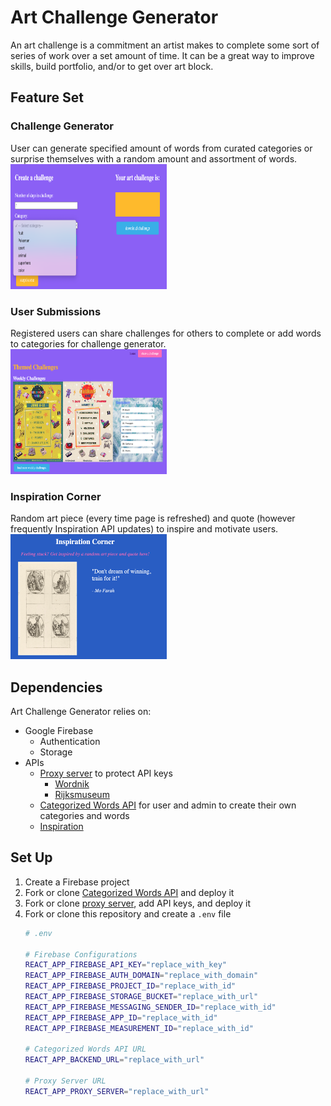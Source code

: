 # Art Challenge Generator
An art challenge is a commitment an artist makes to complete some sort of
series of work over a set amount of time. It can be a great way to improve skills,
build portfolio, and/or to get over art block.

## Feature Set
### Challenge Generator
User can generate specified amount of words from curated categories or surprise themselves with a random amount and assortment of words.<br>
<img src="img/challenge-generator.png" alt="challenge generator" width="250" height="200">

### User Submissions
Registered users can share challenges for others to complete or add words to categories for challenge generator.<br>
<img src="img/themed-challenges.png" alt="themed challenges" width="250" height="200">

### Inspiration Corner
Random art piece (every time page is refreshed) and quote (however frequently Inspiration API updates) to inspire and motivate users.<br>
<img src="img/inspiration-corner.png" alt="inspiration corner" width="250" height="200">

## Dependencies
Art Challenge Generator relies on:
- Google Firebase
    - Authentication
    - Storage
- APIs
    - [Proxy server](https://github.com/anacapamu/art-challenge-generator-proxy-server) to protect API keys
        - [Wordnik](https://developer.wordnik.com/docs)
        - [Rijksmuseum](https://data.rijksmuseum.nl/object-metadata/api/#access-to-apis)
    - [Categorized Words API](https://github.com/anacapamu/categorized-words) for user and admin to create their own categories and words
    - [Inspiration](https://api.goprogram.ai/inspiration/docs/)

## Set Up
1. Create a Firebase project
2. Fork or clone [Categorized Words API](https://github.com/anacapamu/categorized-words) and deploy it
3. Fork or clone [proxy server](https://github.com/anacapamu/art-challenge-generator-proxy-server), add API keys, and deploy it
4. Fork or clone this repository and create a `.env` file
    ```bash
    # .env

    # Firebase Configurations
    REACT_APP_FIREBASE_API_KEY="replace_with_key"
    REACT_APP_FIREBASE_AUTH_DOMAIN="replace_with_domain"
    REACT_APP_FIREBASE_PROJECT_ID="replace_with_id"
    REACT_APP_FIREBASE_STORAGE_BUCKET="replace_with_url"
    REACT_APP_FIREBASE_MESSAGING_SENDER_ID="replace_with_id"
    REACT_APP_FIREBASE_APP_ID="replace_with_id"
    REACT_APP_FIREBASE_MEASUREMENT_ID="replace_with_id"

    # Categorized Words API URL
    REACT_APP_BACKEND_URL="replace_with_url"

    # Proxy Server URL
    REACT_APP_PROXY_SERVER="replace_with_url"
    ```
